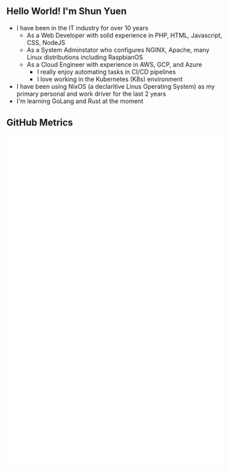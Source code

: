 ## Hello World! I'm Shun Yuen
- I have been in the IT industry for over 10 years
  - As a Web Developer with solid experience in PHP, HTML, Javascript, CSS, NodeJS
  - As a System Adminstator who configures NGINX, Apache, many Linux distributions including RaspbianOS
  - As a Cloud Engineer with experience in AWS, GCP, and Azure
    - I really enjoy automating tasks in CI/CD pipelines
    - I love working in the Kubernetes (K8s) environment 
- I have been using NixOS (a declaritive Linus Operating System) as my primary personal and work driver for the last 2 years
- I'm learning GoLang and Rust at the moment
  
## GitHub Metrics
![Metrics](https://github.com/shyuen/shyuen/blob/main/github-metrics.svg)

